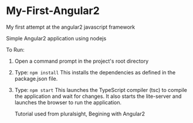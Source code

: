 # My-First-Angular2
My first attempt at the angular2 javascript framework

Simple Angular2 application using nodejs

To Run:

1) Open a command prompt in the project's root directory

2) Type: `npm install`
    This installs the dependencies as defined in the package.json file.
    
3) Type: `npm start`
    This launches the TypeScript compiler (tsc) to compile the application and wait for changes. 
    It also starts the lite-server and launches the browser to run the application.
    
    Tutorial used from pluralsight, Begining with Angular2

